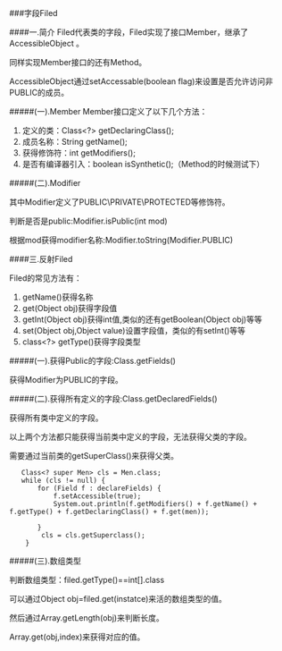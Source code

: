 ###字段Filed

####一.简介
Filed代表类的字段，Filed实现了接口Member，继承了AccessibleObject 。

同样实现Member接口的还有Method。

AccessibleObject通过setAccessable(boolean flag)来设置是否允许访问非PUBLIC的成员。



#####(一).Member
Member接口定义了以下几个方法：

1.	定义的类：Class<?> getDeclaringClass();
2.	成员名称：String getName();
3.	获得修饰符：int getModifiers();
4.	是否有编译器引入：boolean isSynthetic();（Method的时候测试下）

#####(二).Modifier

其中Modifier定义了PUBLIC\PRIVATE\PROTECTED等修饰符。

判断是否是public:Modifier.isPublic(int mod)

根据mod获得modifier名称:Modifier.toString(Modifier.PUBLIC)


####三.反射Filed

Filed的常见方法有：

1.	getName()获得名称
2.	get(Object obj)获得字段值
3.	getInt(Object obj)获得int值,类似的还有getBoolean(Object obj)等等
4.	set(Object obj,Object value)设置字段值，类似的有setInt()等等
5.	class<?> getType()获得字段类型

#####(一).获得Public的字段:Class.getFields()

获得Modifier为PUBLIC的字段。

#####(二).获得所有定义的字段:Class.getDeclaredFields()

获得所有类中定义的字段。

以上两个方法都只能获得当前类中定义的字段，无法获得父类的字段。

需要通过当前类的getSuperClass()来获得父类。

	   Class<? super Men> cls = Men.class;
       while (cls != null) {
           for (Field f : declareFields) {
               f.setAccessible(true);
               System.out.println(f.getModifiers() + f.getName() + f.getType() + f.getDeclaringClass() + f.get(men));

           }
            cls = cls.getSuperclass();
        }


#####(三).数组类型

判断数组类型：filed.getType()==int[].class

可以通过Object obj=filed.get(instatce)来活的数组类型的值。

然后通过Array.getLength(obj)来判断长度。

Array.get(obj,index)来获得对应的值。

